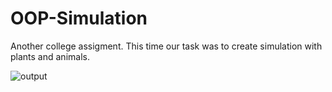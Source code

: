 # OOP-Simulation

Another college assigment.
This time our task was to create simulation with plants and animals.

![output](https://user-images.githubusercontent.com/47014347/209586049-4f089758-54ae-49a9-bec1-bcbade908595.gif)
